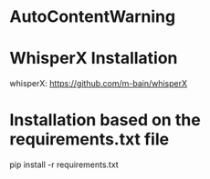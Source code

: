 # AutoContentWarning


# WhisperX Installation
whisperX: https://github.com/m-bain/whisperX

# Installation based on the requirements.txt file
pip install -r requirements.txt
